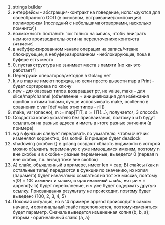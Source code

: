1. strings builder
2. интерфейсы - абстракция-контракт на поведение, используются для своеобразного ООП (в основном, встраивание/композиция/полиморфизм [последний с небольшими оговорками, насколько помнится])
3. возможность поставить лок только на запись, чтобы выиграть немного производительности на переключениях контекста (наверно)
4. в небуферизированном канале операции на запись/чтение блокирующие, в небуферизированном - неблокирующие, пока в буфере есть место
5. 0, пустая структура не занимает места в памяти [но как это работает?]
6. Перегрузки операторов/методов в Golang нет
7. k,v в map не имеют порядка, но если просто вывести map в Print - будет сортировка по ключу
8. new - для базовых типов, возвращает ptr, не value, make - для slice/map/channel (объявление + инициализация для избежания ошибок с этими типами, лучше использовать make, особенно в сравнении с var [def value этих типов - nil])
9. make, var (опасно), m := map[T]T, s := []T{...}, получается, 3 способа
10. Создастся копия указателя без присваивания, поэтому a и b будут ссылаться на разные адреса и иметь в итоге разные значения (в примере)
11. wg в функции следует передавать по указателю, чтобы счетчик изменялся корректно, без копий. В примере будет deadlock
12. shadowing (скобки {} в golang создают область видимости в которой можно объявить переменную с уже имеющимся именем, поэтому n вне скобок и в скобке - разные переменные, выведется 0 (первая n вне скобок, т.к. вывод тоже вне скобок)
13. А) слайс, объявленный в примере, имеет len = cap; B) слайсы (как и остальные типы) передаются в функции по значению, но копия (параметр) будет изначально ссылаться на тот же массив, поэтому v[0] = 100 изменит и копию, и оригинальный слайс, но при  v = append(v, b) будет переполнение, и v уже будет содержать другую ссылку. Присваивания результату не происходит, поэтому будет выведено {100, 2, 3, 4, 5}
14. Похожая ситуация, но в 14 примере append происходит в самом начале, и оригинальный слайс переполняется, поэтому изменяться будет параметр. Сначала выведется измененная копия {b, b, a}; вторым - оригинальный слайс {a, a}
    
